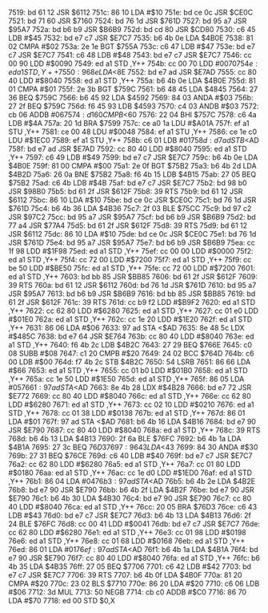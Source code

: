 7519: bd 61 12  JSR    $6112
751c: 86 10     LDA    #$10
751e: bd ce 0c  JSR    $CE0C
7521: bd 71 60  JSR    $7160
7524: bd 76 1d  JSR    $761D
7527: bd 95 a7  JSR    $95A7
752a: bd b6 b9  JSR    $B6B9
752d: bd cd 80  JSR    $CD80
7530: c6 45     LDB    #$45
7532: bd e7 c7  JSR    $E7C7
7535: b6 4b 0e  LDA    $4B0E
7538: 81 02     CMPA   #$02
753a: 2e 1e     BGT    $755A
753c: c6 47     LDB    #$47
753e: bd e7 c7  JSR    $E7C7
7541: c6 48     LDB    #$48
7543: bd e7 c7  JSR    $E7C7
7546: cc 00 90  LDD    #$0090
7549: ed a1     STD    ,Y++
754b: cc 00 70  LDD    #$0070
754e: ed a1     STD    ,Y++
7550: 96 8e     LDA    <$8E
7552: bd e7 ad  JSR    $E7AD
7555: cc 80 40  LDD    #$8040
7558: ed a1     STD    ,Y++
755a: b6 4b 0e  LDA    $4B0E
755d: 81 01     CMPA   #$01
755f: 2e 3b     BGT    $759C
7561: b6 48 45  LDA    $4845
7564: 27 36     BEQ    $759C
7566: b6 45 92  LDA    $4592
7569: 84 03     ANDA   #$03
756b: 27 2f     BEQ    $759C
756d: f6 45 93  LDB    $4593
7570: c4 03     ANDB   #$03
7572: cb 06     ADDB   #$06
7574: d1 60     CMPB   <$60
7576: 22 04     BHI    $757C
7578: c6 4a     LDB    #$4A
757a: 20 1d     BRA    $7599
757c: ce a0 1a  LDU    #$A01A
757f: ef a1     STU    ,Y++
7581: ce 00 48  LDU    #$0048
7584: ef a1     STU    ,Y++
7586: ce 1e c0  LDU    #$1EC0
7589: ef a1     STU    ,Y++
758b: c6 01     LDB    #$01
758d: d7 ad     STB    <$AD
758f: bd e7 ad  JSR    $E7AD
7592: cc 80 40  LDD    #$8040
7595: ed a1     STD    ,Y++
7597: c6 49     LDB    #$49
7599: bd e7 c7  JSR    $E7C7
759c: b6 4b 0e  LDA    $4B0E
759f: 81 00     CMPA   #$00
75a1: 2e 0f     BGT    $75B2
75a3: b6 4b 2d  LDA    $4B2D
75a6: 26 0a     BNE    $75B2
75a8: f6 4b 15  LDB    $4B15
75ab: 27 05     BEQ    $75B2
75ad: c6 4b     LDB    #$4B
75af: bd e7 c7  JSR    $E7C7
75b2: bd 98 b0  JSR    $98B0
75b5: bd 61 2f  JSR    $612F
75b8: 39        RTS
75b9: bd 61 12  JSR    $6112
75bc: 86 10     LDA    #$10
75be: bd ce 0c  JSR    $CE0C
75c1: bd 76 1d  JSR    $761D
75c4: b6 4b 36  LDA    $4B36
75c7: 2f 03     BLE    $75CC
75c9: bd 97 c2  JSR    $97C2
75cc: bd 95 a7  JSR    $95A7
75cf: bd b6 b9  JSR    $B6B9
75d2: bd 77 a4  JSR    $77A4
75d5: bd 61 2f  JSR    $612F
75d8: 39        RTS
75d9: bd 61 12  JSR    $6112
75dc: 86 10     LDA    #$10
75de: bd ce 0c  JSR    $CE0C
75e1: bd 76 1d  JSR    $761D
75e4: bd 95 a7  JSR    $95A7
75e7: bd b6 b9  JSR    $B6B9
75ea: cc 1f 98  LDD    #$1F98
75ed: ed a1     STD    ,Y++
75ef: cc 00 00  LDD    #$0000
75f2: ed a1     STD    ,Y++
75f4: cc 72 00  LDD    #$7200
75f7: ed a1     STD    ,Y++
75f9: cc be 50  LDD    #$BE50
75fc: ed a1     STD    ,Y++
75fe: cc 72 00  LDD    #$7200
7601: ed a1     STD    ,Y++
7603: bd bb 85  JSR    $BB85
7606: bd 61 2f  JSR    $612F
7609: 39        RTS
760a: bd 61 12  JSR    $6112
760d: bd 76 1d  JSR    $761D
7610: bd 95 a7  JSR    $95A7
7613: bd b6 b9  JSR    $B6B9
7616: bd bb 85  JSR    $BB85
7619: bd 61 2f  JSR    $612F
761c: 39        RTS
761d: cc b9 f2  LDD    #$B9F2
7620: ed a1     STD    ,Y++
7622: cc 62 80  LDD    #$6280
7625: ed a1     STD    ,Y++
7627: cc 01 e0  LDD    #$01E0
762a: ed a1     STD    ,Y++
762c: cc 1e 20  LDD    #$1E20
762f: ed a1     STD    ,Y++
7631: 86 06     LDA    #$06
7633: 97 ad     STA    <$AD
7635: 8e 48 5c  LDX    #$485C
7638: bd e7 64  JSR    $E764
763b: cc 80 40  LDD    #$8040
763e: ed a1     STD    ,Y++
7640: f6 4b 2c  LDB    $4B2C
7643: 27 29     BEQ    $766E
7645: c0 08     SUBB   #$08
7647: c1 20     CMPB   #$20
7649: 24 02     BCC    $764D
764b: c6 00     LDB    #$00
764d: f7 4b 2c  STB    $4B2C
7650: 54        LSRB
7651: 86 66     LDA    #$66
7653: ed a1     STD    ,Y++
7655: cc 01 b0  LDD    #$01B0
7658: ed a1     STD    ,Y++
765a: cc 1e 50  LDD    #$1E50
765d: ed a1     STD    ,Y++
765f: 86 05     LDA    #$05
7661: 97 ad     STA    <$AD
7663: 8e 4b 28  LDX    #$4B28
7666: bd e7 72  JSR    $E772
7669: cc 80 40  LDD    #$8040
766c: ed a1     STD    ,Y++
766e: cc 62 80  LDD    #$6280
7671: ed a1     STD    ,Y++
7673: cc 02 10  LDD    #$0210
7676: ed a1     STD    ,Y++
7678: cc 01 38  LDD    #$0138
767b: ed a1     STD    ,Y++
767d: 86 01     LDA    #$01
767f: 97 ad     STA    <$AD
7681: b6 4b 16  LDA    $4B16
7684: bd e7 90  JSR    $E790
7687: cc 80 40  LDD    #$8040
768a: ed a1     STD    ,Y++
768c: 39        RTS
768d: b6 4b 13  LDA    $4B13
7690: 2f 6a     BLE    $76FC
7692: b6 4b 1a  LDA    $4B1A
7695: 27 3c     BEQ    $76D3
7697: 96 43     LDA    <$43
7699: 84 30     ANDA   #$30
769b: 27 31     BEQ    $76CE
769d: c6 40     LDB    #$40
769f: bd e7 c7  JSR    $E7C7
76a2: cc 62 80  LDD    #$6280
76a5: ed a1     STD    ,Y++
76a7: cc 01 80  LDD    #$0180
76aa: ed a1     STD    ,Y++
76ac: cc 1e d0  LDD    #$1ED0
76af: ed a1     STD    ,Y++
76b1: 86 04     LDA    #$04
76b3: 97 ad     STA    <$AD
76b5: b6 4b 2e  LDA    $4B2E
76b8: bd e7 90  JSR    $E790
76bb: b6 4b 2f  LDA    $4B2F
76be: bd e7 90  JSR    $E790
76c1: b6 4b 30  LDA    $4B30
76c4: bd e7 90  JSR    $E790
76c7: cc 80 40  LDD    #$8040
76ca: ed a1     STD    ,Y++
76cc: 20 05     BRA    $76D3
76ce: c6 43     LDB    #$43
76d0: bd e7 c7  JSR    $E7C7
76d3: b6 4b 13  LDA    $4B13
76d6: 2f 24     BLE    $76FC
76d8: cc 00 41  LDD    #$0041
76db: bd e7 c7  JSR    $E7C7
76de: cc 62 80  LDD    #$6280
76e1: ed a1     STD    ,Y++
76e3: cc 01 98  LDD    #$0198
76e6: ed a1     STD    ,Y++
76e8: cc 01 68  LDD    #$0168
76eb: ed a1     STD    ,Y++
76ed: 86 01     LDA    #$01
76ef: 97 ad     STA    <$AD
76f1: b6 4b 1a  LDA    $4B1A
76f4: bd e7 90  JSR    $E790
76f7: cc 80 40  LDD    #$8040
76fa: ed a1     STD    ,Y++
76fc: b6 4b 35  LDA    $4B35
76ff: 27 05     BEQ    $7706
7701: c6 42     LDB    #$42
7703: bd e7 c7  JSR    $E7C7
7706: 39        RTS
7707: b6 4b 0f  LDA    $4B0F
770a: 81 20     CMPA   #$20
770c: 23 02     BLS    $7710
770e: 86 20     LDA    #$20
7710: c6 06     LDB    #$06
7712: 3d        MUL
7713: 50        NEGB
7714: cb c0     ADDB   #$C0
7716: 86 70     LDA    #$70
7718: ed 00     STD    $0,X
